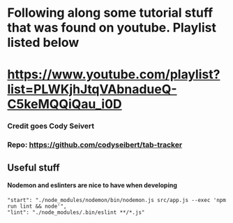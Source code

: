 # Following along some tutorial stuff that was found on youtube. Playlist listed below
# https://www.youtube.com/playlist?list=PLWKjhJtqVAbnadueQ-C5keMQQiQau_i0D

### Credit goes Cody Seivert
### Repo: https://github.com/codyseibert/tab-tracker

## Useful stuff 
#### Nodemon and eslinters are nice to have when developing

    "start": "./node_modules/nodemon/bin/nodemon.js src/app.js --exec 'npm run lint && node'",
    "lint": "./node_modules/.bin/eslint **/*.js"
